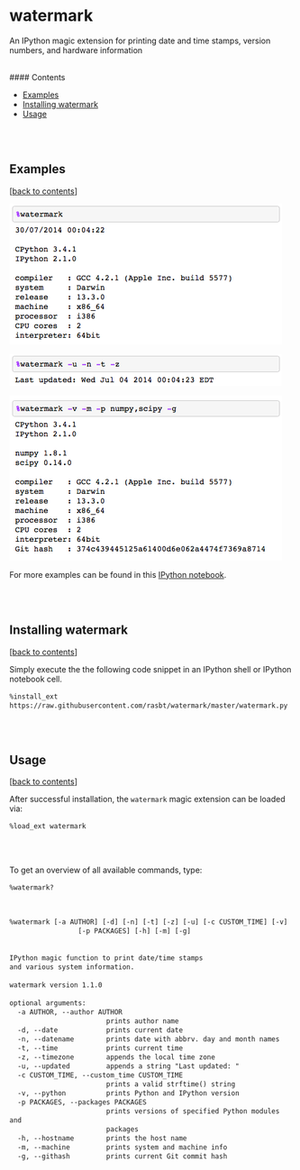 watermark
=========

An IPython magic extension for printing date and time stamps, version numbers, and hardware information

<br>
#### Contents

- [Examples](#examples)
- [Installing watermark](#installing-watermark)
- [Usage](#usage)


<br>
<br>

## Examples
[[back to contents](#contents)]

![](./images/ex1.png)

![](./images/ex2.png)

![](./images/ex3.png)

For more examples can be found in this [IPython notebook](http://nbviewer.ipython.org/github/rasbt/watermark/blob/master/docs/watermark.ipynb).

<br>
<br>

## Installing watermark
[[back to contents](#contents)]

Simply execute the the following code snippet in an IPython shell or IPython notebook cell.

	%install_ext https://raw.githubusercontent.com/rasbt/watermark/master/watermark.py

<br>
<br>	
	
## Usage
[[back to contents](#contents)]

After successful installation, the `watermark` magic extension can be loaded via:

	%load_ext watermark

<br>
<br>	
	
To get an overview of all available commands, type:

	%watermark?
	
<br>



	%watermark [-a AUTHOR] [-d] [-n] [-t] [-z] [-u] [-c CUSTOM_TIME] [-v]
	                 [-p PACKAGES] [-h] [-m] [-g]


	IPython magic function to print date/time stamps 
	and various system information.

	watermark version 1.1.0

	optional arguments:
	  -a AUTHOR, --author AUTHOR
	                        prints author name
	  -d, --date            prints current date
	  -n, --datename        prints date with abbrv. day and month names
	  -t, --time            prints current time
	  -z, --timezone        appends the local time zone
	  -u, --updated         appends a string "Last updated: "
	  -c CUSTOM_TIME, --custom_time CUSTOM_TIME
	                        prints a valid strftime() string
	  -v, --python          prints Python and IPython version
	  -p PACKAGES, --packages PACKAGES
	                        prints versions of specified Python modules and
	                        packages
	  -h, --hostname        prints the host name
	  -m, --machine         prints system and machine info
	  -g, --githash         prints current Git commit hash
	  
	 